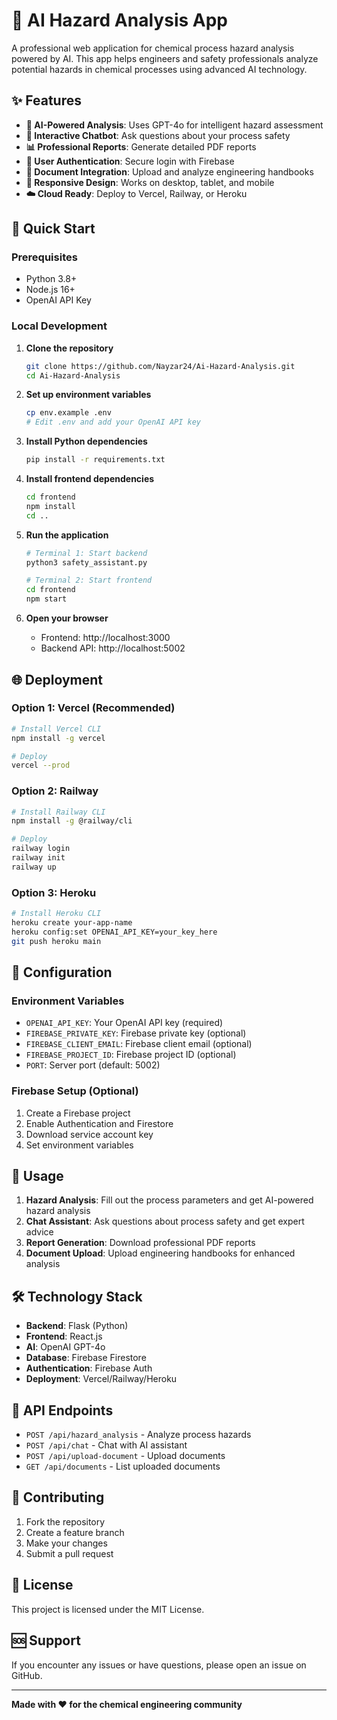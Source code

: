 # 🧪 AI Hazard Analysis App

A professional web application for chemical process hazard analysis powered by AI. This app helps engineers and safety professionals analyze potential hazards in chemical processes using advanced AI technology.

## ✨ Features

- **🤖 AI-Powered Analysis**: Uses GPT-4o for intelligent hazard assessment
- **💬 Interactive Chatbot**: Ask questions about your process safety
- **📊 Professional Reports**: Generate detailed PDF reports
- **👤 User Authentication**: Secure login with Firebase
- **📁 Document Integration**: Upload and analyze engineering handbooks
- **📱 Responsive Design**: Works on desktop, tablet, and mobile
- **☁️ Cloud Ready**: Deploy to Vercel, Railway, or Heroku

## 🚀 Quick Start

### Prerequisites
- Python 3.8+
- Node.js 16+
- OpenAI API Key

### Local Development

1. **Clone the repository**
   ```bash
   git clone https://github.com/Nayzar24/Ai-Hazard-Analysis.git
   cd Ai-Hazard-Analysis
   ```

2. **Set up environment variables**
   ```bash
   cp env.example .env
   # Edit .env and add your OpenAI API key
   ```

3. **Install Python dependencies**
   ```bash
   pip install -r requirements.txt
   ```

4. **Install frontend dependencies**
   ```bash
   cd frontend
   npm install
   cd ..
   ```

5. **Run the application**
   ```bash
   # Terminal 1: Start backend
   python3 safety_assistant.py
   
   # Terminal 2: Start frontend
   cd frontend
   npm start
   ```

6. **Open your browser**
   - Frontend: http://localhost:3000
   - Backend API: http://localhost:5002

## 🌐 Deployment

### Option 1: Vercel (Recommended)
```bash
# Install Vercel CLI
npm install -g vercel

# Deploy
vercel --prod
```

### Option 2: Railway
```bash
# Install Railway CLI
npm install -g @railway/cli

# Deploy
railway login
railway init
railway up
```

### Option 3: Heroku
```bash
# Install Heroku CLI
heroku create your-app-name
heroku config:set OPENAI_API_KEY=your_key_here
git push heroku main
```

## 🔧 Configuration

### Environment Variables
- `OPENAI_API_KEY`: Your OpenAI API key (required)
- `FIREBASE_PRIVATE_KEY`: Firebase private key (optional)
- `FIREBASE_CLIENT_EMAIL`: Firebase client email (optional)
- `FIREBASE_PROJECT_ID`: Firebase project ID (optional)
- `PORT`: Server port (default: 5002)

### Firebase Setup (Optional)
1. Create a Firebase project
2. Enable Authentication and Firestore
3. Download service account key
4. Set environment variables

## 📖 Usage

1. **Hazard Analysis**: Fill out the process parameters and get AI-powered hazard analysis
2. **Chat Assistant**: Ask questions about process safety and get expert advice
3. **Report Generation**: Download professional PDF reports
4. **Document Upload**: Upload engineering handbooks for enhanced analysis

## 🛠️ Technology Stack

- **Backend**: Flask (Python)
- **Frontend**: React.js
- **AI**: OpenAI GPT-4o
- **Database**: Firebase Firestore
- **Authentication**: Firebase Auth
- **Deployment**: Vercel/Railway/Heroku

## 📝 API Endpoints

- `POST /api/hazard_analysis` - Analyze process hazards
- `POST /api/chat` - Chat with AI assistant
- `POST /api/upload-document` - Upload documents
- `GET /api/documents` - List uploaded documents

## 🤝 Contributing

1. Fork the repository
2. Create a feature branch
3. Make your changes
4. Submit a pull request

## 📄 License

This project is licensed under the MIT License.

## 🆘 Support

If you encounter any issues or have questions, please open an issue on GitHub.

---

**Made with ❤️ for the chemical engineering community**
